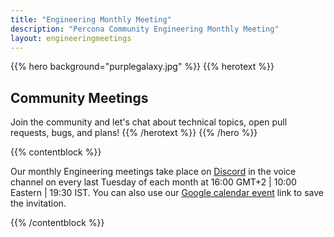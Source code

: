 ```yaml
---
title: "Engineering Monthly Meeting"
description: "Percona Community Engineering Monthly Meeting"
layout: engineeringmeetings
---
```


{{% hero background="purplegalaxy.jpg" %}}
{{% herotext %}}

## Community Meetings

Join the community and let's chat about technical topics, open pull requests, bugs, and plans!
{{% /herotext %}}
{{% /hero %}}

{{% contentblock %}}

Our monthly Engineering meetings take place on [Discord](http://per.co.na/discord) in the voice channel on every last Tuesday of each month at 16:00 GMT+2 | 10:00 Eastern | 19:30 IST. You can also use our [Google calendar event](https://calendar.google.com/event?action=TEMPLATE&tmeid=NXVpMGxhYW9vZzB1NjZpYmxxbjM1dGRoYmlfMjAyMTA1MjVUMTQwMDAwWiBjX3NsaG5uaTIxdm9wNnI2MWt0OGFpMjZsNjRnQGc&tmsrc=c_slhnni21vop6r61kt8ai26l64g%40group.calendar.google.com&scp=ALL) link to save the invitation.

{{% /contentblock %}}
